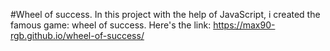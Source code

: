 #Wheel of success.
In this project with the help of JavaScript, i created the famous game: wheel of success. Here's the link: https://max90-rgb.github.io/wheel-of-success/